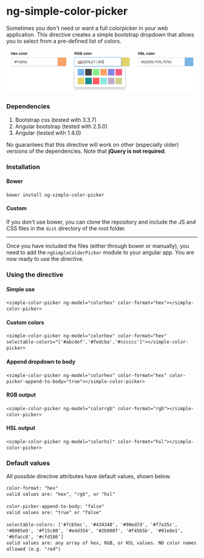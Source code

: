 # ng-simple-color-picker

Sometimes you don't need or want a full colorpicker in your web application. This directive creates a simple bootstrap dropdown that allows you to select from a pre-defined list of colors.

![alt text](https://github.com/hicklin-james/ng-simple-color-picker/blob/master/screenshots/img1.png "Screenshot")

### Dependencies

1. Bootstrap css (tested with 3.3.7)
2. Angular bootstrap (tested with 2.5.0)
3. Angular (tested with 1.4.0)

No guarantees that this directive will work on other (especially older) versions of the dependencies. Note that **jQuery is not required**.

### Installation

#### Bower
```
bower install ng-simple-color-picker
```

#### Custom
If you don't use bower, you can clone the repository and include the JS and CSS files in the `dist` directory of the root folder.

---

Once you have included the files (either through bower or manually), you need to add the `ngSimpleColderPicker` module to your angular app. You are now ready to use the directive.

### Using the directive

#### Simple use
```
<simple-color-picker ng-model="colorhex" color-format="hex"></simple-color-picker>
```

#### Custom colors
```
<simple-color-picker ng-model="colorhex" color-format="hex" selectable-colors="['#abcdef','#fedcba','#cccccc']"></simple-color-picker>
```

#### Append dropdown to body
```
<simple-color-picker ng-model="colorhex" color-format="hex" color-picker-append-to-body="true"></simple-color-picker>
```

#### RGB output
```
<simple-color-picker ng-model="colorrgb" color-format="rgb"></simple-color-picker>
```

#### HSL output
```
<simple-color-picker ng-model="colorhsl" color-format="hsl"></simple-color-picker>
```

### Default values

All possible directive attributes have default values, shown below.

```
color-format: "hex"
valid values are: "hex", "rgb", or "hsl"

color-picker-append-to-body: "false"
valid values are: "true" or "false"

selectable-colors: ['#7cb5ec', '#434348', '#90ed7d', '#f7a35c', '#8085e9', '#f15c80', '#e4d354', '#2b908f', '#f45b5b', '#91e8e1', '#bfacc8', '#cfd186']
valid values are: any array of hex, RGB, or HSL values. NO color names allowed (e.g. "red")
```